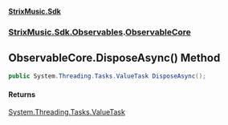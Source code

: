 #### [StrixMusic.Sdk](./index.md 'index')
### [StrixMusic.Sdk.Observables](./StrixMusic-Sdk-Observables.md 'StrixMusic.Sdk.Observables').[ObservableCore](./StrixMusic-Sdk-Observables-ObservableCore.md 'StrixMusic.Sdk.Observables.ObservableCore')
## ObservableCore.DisposeAsync() Method
```csharp
public System.Threading.Tasks.ValueTask DisposeAsync();
```
#### Returns
[System.Threading.Tasks.ValueTask](https://docs.microsoft.com/en-us/dotnet/api/System.Threading.Tasks.ValueTask 'System.Threading.Tasks.ValueTask')  
